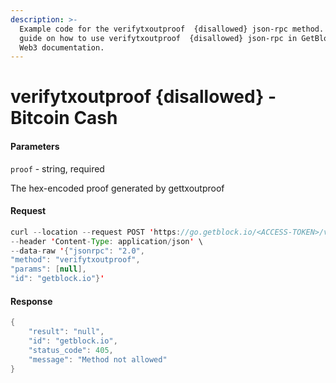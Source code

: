 ```yaml
---
description: >-
  Example code for the verifytxoutproof  {disallowed} json-rpc method. Сomplete
  guide on how to use verifytxoutproof  {disallowed} json-rpc in GetBlock.io
  Web3 documentation.
---
```


# verifytxoutproof {disallowed} - Bitcoin Cash

#### Parameters

`proof` - string, required

The hex-encoded proof generated by gettxoutproof

#### Request

```java
curl --location --request POST 'https://go.getblock.io/<ACCESS-TOKEN>/v1/mainnet/' \
--header 'Content-Type: application/json' \
--data-raw '{"jsonrpc": "2.0",
"method": "verifytxoutproof",
"params": [null],
"id": "getblock.io"}'
```

#### Response

```java
{
    "result": "null",
    "id": "getblock.io",
    "status_code": 405,
    "message": "Method not allowed"
}
```
